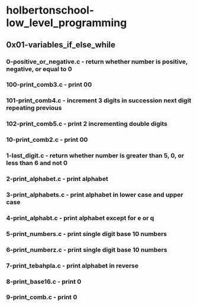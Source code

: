 # holbertonschool-low_level_programming
## 0x01-variables_if_else_while
### 0-positive_or_negative.c - return whether number is positive, negative, or equal to 0
### 100-print_comb3.c - print 00
### 101-print_comb4.c - increment 3 digits in succession next digit repeating previous
### 102-print_comb5.c - print 2 incrementing double digits
### 10-print_comb2.c - print 00
### 1-last_digit.c - return whether number is greater than 5, 0, or less than 6 and not 0
### 2-print_alphabet.c - print alphabet
### 3-print_alphabets.c - print alphabet in lower case and upper case
### 4-print_alphabt.c - print alphabet except for e or q
### 5-print_numbers.c - print single digit base 10 numbers
### 6-print_numberz.c - print single digit base 10 numbers
### 7-print_tebahpla.c - print alphabet in reverse
### 8-print_base16.c - print 0
### 9-print_comb.c - print 0
